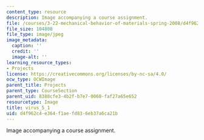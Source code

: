 ```yaml
---
content_type: resource
description: Image accompanying a course assignment.
file: /courses/3-22-mechanical-behavior-of-materials-spring-2008/d4f962c4e364f1aefd836eb37a6ca21b_virus_5_1.jpg
file_size: 104808
file_type: image/jpeg
image_metadata:
  caption: ''
  credit: ''
  image-alt: ''
learning_resource_types:
- Projects
license: https://creativecommons.org/licenses/by-nc-sa/4.0/
ocw_type: OCWImage
parent_title: Projects
parent_type: CourseSection
parent_uid: 8388cfe3-4b2f-b7e7-0060-faf27a65e652
resourcetype: Image
title: virus_5_1
uid: d4f962c4-e364-f1ae-fd83-6eb37a6ca21b
---
```

Image accompanying a course assignment.